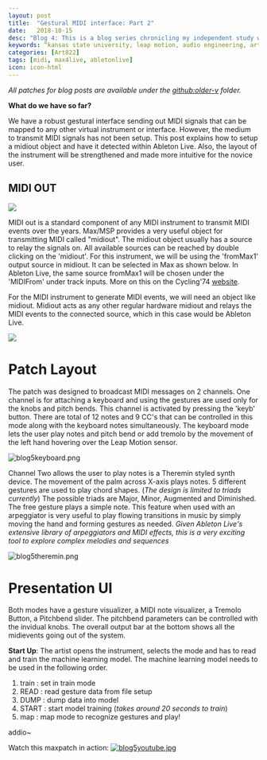 ```yaml
---
layout: post
title:  "Gestural MIDI interface: Part 2"
date:   2018-10-15
desc: "Blog 4: This is a blog series chronicling my independent study work at the DX Media Lab, Kansas State University."
keywords: “kansas state university, leap motion, audio engineering, art, music, music technology, computer science, machine learning, gesture recognition, midi, audio filters, research, independent study, ableton live, mapping"
categories: [Art822]
tags: [midi, max4live, abletonlive]
icon: icon-html
---
```

*All patches for blog posts are available under the [github:older-v](https://github.com/sandcobainer/gesturalmusicinterfaces/tree/master/theremingesture/older-v) folder.*

**What do we have so far?**

We have a robust gestural interface sending out MIDI signals that can be mapped to any other virtual instrument or interface. However, the medium to transmit MIDI signals has not been setup. This post explains how to setup a midiout object and have it detected within Ableton Live. Also, the layout of the instrument will be strengthened and made more intuitive for the novice user. 

## **MIDI OUT** 

<img src="https://www.elmvideotechnology.com/store/image/cache/catalog/midi/input-output-mio/MIO-fnt-lrg-midi-input-output-module-500x500.jpg" alternate="midiout.jpg" class="center"/>

MIDI out is a standard component of any MIDI instrument to transmit MIDI events over the years. Max/MSP provides a very useful object for transmitting MIDI called "midiout". The midiout object usually has a source to relay the signals on. All available sources can be reached by double clicking on the 'midiout'. For this instrument, we will be using the 'fromMax1' output source in midiout. It can be selected in Max as shown below. In Ableton Live, the same source fromMax1 will be chosen under the 'MIDIFrom' under track inputs.  More on this on the Cycling'74 [website](https://docs.cycling74.com/max7/vignettes/max_and_other_apps).

For the MIDI instrument to generate MIDI events, we will need an object like midiout. Midiout acts as any other regular hardware midiout and relays the MIDI events to the connected source, which in this case would be Ableton Live.

<img src="https://docs.cycling74.com/max7/vignettes/images/max_and_other_apps4.png" alternate="maxmidiout.png" class="center"/>

# **Patch Layout**

The patch was designed to broadcast MIDI messages on 2 channels. One channel is for attaching a keyboard and using the gestures are used only for the knobs and pitch bends. This channel is activated by pressing the 'keyb' button. There are total of 12 notes and 9 CC's that can be controlled in this mode along with the keyboard notes simultaneously. The keyboard mode lets the user play notes and pitch bend or add tremolo by the movement of the left hand hovering over the Leap Motion sensor.

<img src="{{ site.baseurl }}/static/assets/img/blog/art822/blog5keyb.png" alt="blog5keyboard.png" class="center" />

Channel Two allows the user to play notes is a Theremin styled synth device. The movement of the palm across X-axis plays notes. 5 different gestures are used to play chord shapes.  (*The design is limited to triads currently*)
The possible triads are Major, Minor, Augmented and Diminished. The free gesture plays a simple note. This feature when used with an arpeggiator  is very useful to play flowing transitions in music by simply moving the hand and forming gestures as needed.
*Given Ableton Live's extensive library of arpeggiators and MIDI effects, this is a very exciting tool to explore complex melodies and sequences*

<img src="{{site.baseurl}}/static/assets/img/blog/art822/blog5theremin.png" alt="blog5theremin.png" class="center" />

# Presentation UI

Both modes have a gesture visualizer, a MIDI note visualizer, a Tremolo Button, a Pitchbend slider. The pitchbend parameters can be controlled with the invidual knobs. The overall output bar at the bottom shows all the midievents going out of the system. 

**Start Up**: The artist opens the instrument, selects the mode and has to read and train the machine learning model. The machine learning model needs to be used in the following order. 

1. train : set in train mode
2. READ : read gesture data from file setup
3. DUMP : dump data into model
4. START : start model training (*takes around 20 seconds to train*)
5. map : map mode to recognize gestures and play!

 addio~

Watch this maxpatch in action:
[![blog5youtube.jpg](https://img.youtube.com/vi/2Yf_n_ua53o/0.jpg)](https://youtu.be/2Yf_n_ua53o)